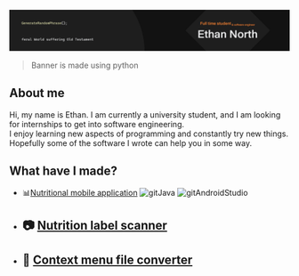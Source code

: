 ![alt text](https://github.com/EthanNgit/EthanNgit/blob/main/filledGithubBanner.png?raw=true)
> Banner is made using python

## About me
Hi, my name is Ethan. I am currently a university student, and I am looking for internships to get into software engineering.</br>
I enjoy learning new aspects of programming and constantly try new things. Hopefully some of the software I wrote can help you in some way.</br>

## What have I made?
- :bar_chart:[Nutritional mobile application](https://github.com/EthanNgit/NutritionProject)
  ![gitJava](https://github.com/EthanNgit/EthanNgit/assets/105979510/f5bcb158-4cc5-4fb1-80cf-b8a0d5eee308)
  ![gitAndroidStudio](https://github.com/EthanNgit/EthanNgit/assets/105979510/6c9ead51-ce88-4f12-b486-346497a8f532)

- :camera: [Nutrition label scanner](https://github.com/EthanNgit/NutritionFactsScanner)
  -
- :open_file_folder: [Context menu file converter](https://github.com/EthanNgit/ContextMenuFileConverter)
  -

